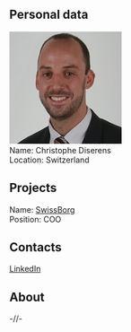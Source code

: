 ## Personal data
![christophe diserens photo](photo/christophe_diserens.jpg)  
Name:   Christophe Diserens  
Location: Switzerland  
## Projects 
Name: [SwissBorg](../projects/swissborg.md)  
Position: COO   
## Contacts
[LinkedIn](https://www.linkedin.com/in/christophe-diserens-caia-1984b81/)     
## About
-//-
